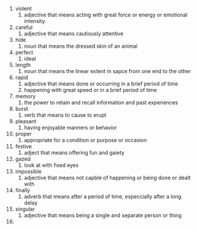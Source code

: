 1. violent
	1. adjective that means acting with great force or energy or emotional intensity.
2. careful
	1. adjective that means cautiously attentive
3. hide
	1. noun that means the dressed skin of an animal
4. perfect
	1. ideal
5. length
	1. noun that means the linear extent in sapce from one end to the other
6. rapid 
	1. adjective that means done or occurring in a brief period of time
	2. happening with great speed or in a brief period of time
7. memory
	1. the power to retain and recall information and past experiences
8. burst
	1. verb that means to cause to erupt 
9. pleasant
	1. having enjoyable manners or behavior
10. proper
	1. appropriate for a condition or purpose or occasion
11. festive
	1. adject that means offering fun and gaiety
12. gazed
	1. look at with fixed eyes
13. impossible
	1. adjective that means not capble of happening or being done or dealt with
14. finally
	1. adverb that means after a period of time, especcially after a long delay
15. singular
	1. adjective that means being a single and separate person or thing
16. 